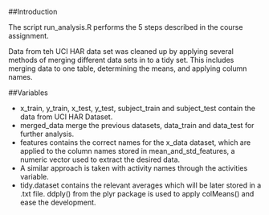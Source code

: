 ##Introduction

The script run_analysis.R performs the 5 steps described in the course assignment.

Data from teh UCI HAR data set was cleaned up by applying several methods of merging different data sets in to a tidy set.  This includes merging data to one table, determining the means, and applying column names.

##Variables

* x_train, y_train, x_test, y_test, subject_train and subject_test contain the data from UCI HAR Dataset.
* merged_data merge the previous datasets, data_train and data_test for further analysis.
* features contains the correct names for the x_data dataset, which are applied to the column names stored in mean_and_std_features, a numeric vector used to extract the desired data.
* A similar approach is taken with activity names through the activities variable.
* tidy.dataset contains the relevant averages which will be later stored in a .txt file. ddply() from the plyr package is used to apply colMeans() and ease the development.
